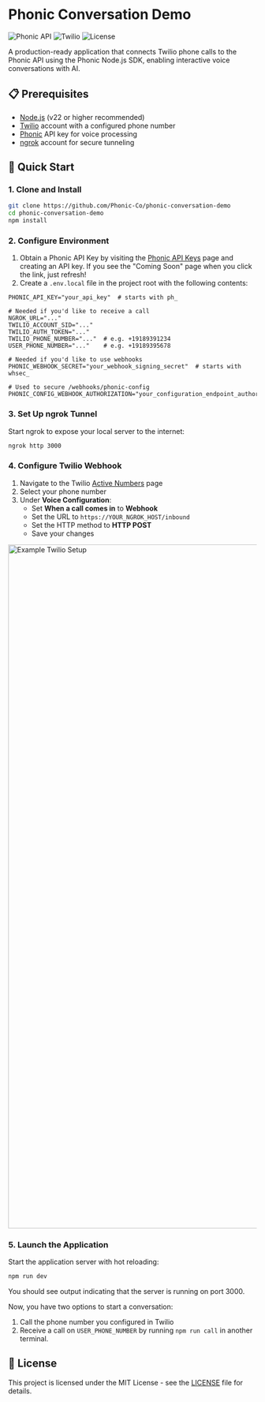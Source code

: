 # Phonic Conversation Demo

![Phonic API](https://img.shields.io/badge/Phonic%20API-Enabled-blue)
![Twilio](https://img.shields.io/badge/Twilio-Integrated-red)
![License](https://img.shields.io/badge/License-MIT-green)

A production-ready application that connects Twilio phone calls to the Phonic API using the Phonic Node.js SDK, enabling interactive voice conversations with AI.

## 📋 Prerequisites

- [Node.js](https://nodejs.org/) (v22 or higher recommended)
- [Twilio](https://www.twilio.com/) account with a configured phone number
- [Phonic](https://phonic.co/) API key for voice processing
- [ngrok](https://ngrok.com/) account for secure tunneling

## 🚀 Quick Start

### 1. Clone and Install

```bash
git clone https://github.com/Phonic-Co/phonic-conversation-demo
cd phonic-conversation-demo
npm install
```

### 2. Configure Environment

1. Obtain a Phonic API Key by visiting the [Phonic API Keys](https://phonic.co/api-keys) page and creating an API key. If you see the "Coming Soon" page when you click the link, just refresh!
2. Create a `.env.local` file in the project root with the following contents:
```
PHONIC_API_KEY="your_api_key"  # starts with ph_

# Needed if you'd like to receive a call
NGROK_URL="..."
TWILIO_ACCOUNT_SID="..."
TWILIO_AUTH_TOKEN="..."
TWILIO_PHONE_NUMBER="..."  # e.g. +19189391234
USER_PHONE_NUMBER="..."    # e.g. +19189395678

# Needed if you'd like to use webhooks
PHONIC_WEBHOOK_SECRET="your_webhook_signing_secret"  # starts with whsec_

# Used to secure /webhooks/phonic-config
PHONIC_CONFIG_WEBHOOK_AUTHORIZATION="your_configuration_endpoint_authorization"
```

### 3. Set Up ngrok Tunnel

Start ngrok to expose your local server to the internet:

```bash
ngrok http 3000
```

### 4. Configure Twilio Webhook

1. Navigate to the Twilio [Active Numbers](https://console.twilio.com/us1/develop/phone-numbers/manage/incoming) page
2. Select your phone number
3. Under **Voice Configuration**:
   - Set **When a call comes in** to **Webhook**
   - Set the URL to `https://YOUR_NGROK_HOST/inbound`
   - Set the HTTP method to **HTTP POST**
   - Save your changes

<img width="1387" alt="Example Twilio Setup" src="https://github.com/user-attachments/assets/f8b5ea16-8c01-4d7f-bdf4-04c128fc2c53" />


### 5. Launch the Application

Start the application server with hot reloading:

```bash
npm run dev
```

You should see output indicating that the server is running on port 3000.

Now, you have two options to start a conversation:

1. Call the phone number you configured in Twilio
2. Receive a call on `USER_PHONE_NUMBER` by running `npm run call` in another terminal.

## 📄 License

This project is licensed under the MIT License - see the [LICENSE](LICENSE) file for details.
